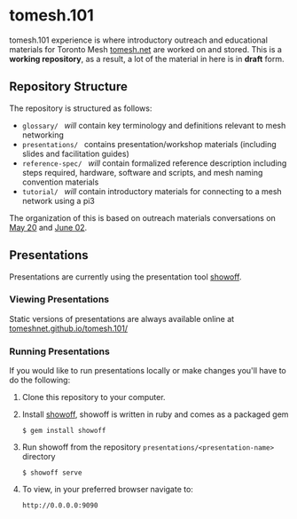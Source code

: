 # tomesh.101

tomesh.101 experience is where introductory outreach and educational materials for Toronto Mesh [tomesh.net](https://tomesh.net) are worked on and stored. This is a **working repository**, as a result, a lot of the material in here is in **draft** form.


## Repository Structure

The repository is structured as follows:
* `glossary/ ` _will_ contain key terminology and definitions relevant to mesh networking
* `presentations/ ` contains presentation/workshop materials (including slides and facilitation guides)
* `reference-spec/ ` _will_ contain formalized reference description including steps required, hardware, software and scripts, and mesh naming convention materials
* `tutorial/ ` _will_ contain introductory materials for connecting to a mesh network using a pi3

The organization of this is based on outreach materials conversations on [May 20](https://github.com/tomeshnet/documents/blob/master/meeting_notes/20160520_outreach-session-notes.md) and [June 02](https://github.com/tomeshnet/documents/blob/master/meeting_notes/20160602_outreach-session-notes.md).

## Presentations

Presentations are currently using the presentation tool [showoff](https://puppetlabs.github.io/showoff/).

### Viewing Presentations

Static versions of presentations are always available online at [tomeshnet.github.io/tomesh.101/](https://tomeshnet.github.io/tomesh.101/)

### Running Presentations

If you would like to run presentations locally or make changes you'll have to do the following:

1. Clone this repository to your computer.

2. Install [showoff](https://github.com/puppetlabs/showoff/), showoff is written in ruby and comes as a packaged gem

    ```
    $ gem install showoff
    ```

2. Run showoff from the repository `presentations/<presentation-name> ` directory

    ```
    $ showoff serve
    ```

3. To view, in your preferred browser navigate to:

    ```
    http://0.0.0.0:9090
    ```
